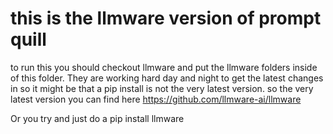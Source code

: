 # this is the llmware version of prompt quill

to run this you should checkout llmware and put the llmware folders inside of this folder.
They are working hard day and night to get the latest changes in so it might be that a pip install is not the very latest version.
so the very latest version you can find here https://github.com/llmware-ai/llmware

Or you try and just do a pip install llmware